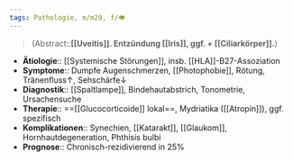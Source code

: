 ```yaml
---
tags: Pathologie, m/m29, f/👁️
---
```

> (Abstract::**[[Uveitis]]. Entzündung [[Iris]], ggf. + [[Ciliarkörper]].**)
- **Ätiologie**:: [[Systemische Störungen]], insb. [[HLA]]-B27-Assoziation
- **Symptome**:: Dumpfe Augenschmerzen, [[Photophobie]], Rötung, Tränenfluss↑, Sehschärfe↓ 
- **Diagnostik**:: [[Spaltlampe]], Bindehautabstrich, Tonometrie, Ursachensuche
- **Therapie**:: ==[[Glucocorticoide]] lokal==, Mydriatika ([[Atropin]]), ggf. spezifisch
- **Komplikationen**:: Synechien, [[Katarakt]], [[Glaukom]], Hornhautdegeneration, Phthisis bulbi
- **Prognose**:: Chronisch-rezidivierend in 25%